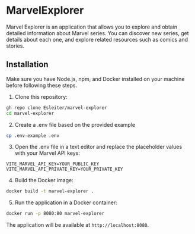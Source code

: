 # MarvelExplorer

Marvel Explorer is an application that allows you to explore and obtain detailed information about Marvel series. You can discover new series, get details about each one, and explore related resources such as comics and stories.

## Installation

Make sure you have Node.js, npm, and Docker installed on your machine before following these steps.

1. Clone this repository:

```bash
gh repo clone Esleiter/marvel-explorer
cd marvel-explorer
```

2. Create a .env file based on the provided example

```bash
cp .env-example .env
```

3. Open the .env file in a text editor and replace the placeholder values with your Marvel API keys:

```
VITE_MARVEL_API_KEY=YOUR_PUBLIC_KEY
VITE_MARVEL_API_PRIVATE_KEY=YOUR_PRIVATE_KEY
```

4. Build the Docker image:

```bash
docker build -t marvel-explorer .
```

5. Run the application in a Docker container:

```bash
docker run -p 8080:80 marvel-explorer
```

The application will be available at `http://localhost:8080`.
